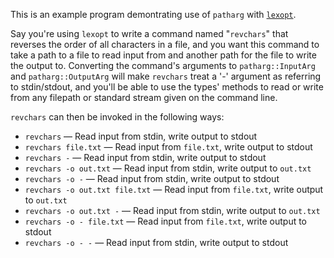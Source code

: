 This is an example program demontrating use of `patharg` with
[`lexopt`](https://crates.io/crates/lexopt).

Say you're using `lexopt` to write a command named "`revchars`" that reverses
the order of all characters in a file, and you want this command to take a path
to a file to read input from and another path for the file to write the output
to.  Converting the command's arguments to `patharg::InputArg` and
`patharg::OutputArg` will make `revchars` treat a '-' argument as referring to
stdin/stdout, and you'll be able to use the types' methods to read or write
from any filepath or standard stream given on the command line.

`revchars` can then be invoked in the following ways:

- `revchars` — Read input from stdin, write output to stdout
- `revchars file.txt` — Read input from `file.txt`, write output to stdout
- `revchars -` — Read input from stdin, write output to stdout
- `revchars -o out.txt` — Read input from stdin, write output to `out.txt`
- `revchars -o -` — Read input from stdin, write output to stdout
- `revchars -o out.txt file.txt` — Read input from `file.txt`, write output to
  `out.txt`
- `revchars -o out.txt -` — Read input from stdin, write output to `out.txt`
- `revchars -o - file.txt` — Read input from `file.txt`, write output to stdout
- `revchars -o - -` — Read input from stdin, write output to stdout
